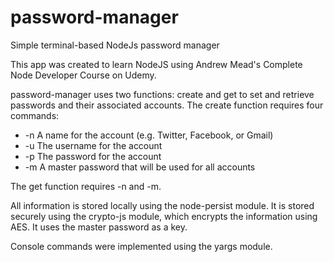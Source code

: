 # password-manager
Simple terminal-based NodeJs password manager

This app was created to learn NodeJS using Andrew Mead's Complete Node Developer Course on Udemy.

password-manager uses two functions: create and get to set and retrieve passwords and their associated accounts. 
The create function requires four commands:
* -n A name for the account (e.g. Twitter, Facebook, or Gmail)
* -u The username for the account
* -p The password for the account
* -m A master password that will be used for all accounts

The get function requires -n and -m.

All information is stored locally using the node-persist module. It is stored securely using the crypto-js module, which encrypts the information using AES. It uses the master password as a key.

Console commands were implemented using the yargs module.
